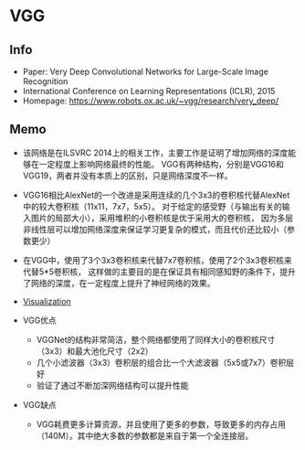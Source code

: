 # VGG

## Info

- Paper: Very Deep Convolutional Networks for Large-Scale Image Recognition
- International Conference on Learning Representations (ICLR), 2015
- Homepage: https://www.robots.ox.ac.uk/~vgg/research/very_deep/

## Memo

- 该网络是在ILSVRC 2014上的相关工作，主要工作是证明了增加网络的深度能够在一定程度上影响网络最终的性能。
VGG有两种结构，分别是VGG16和VGG19，两者并没有本质上的区别，只是网络深度不一样。

- VGG16相比AlexNet的一个改进是采用连续的几个3x3的卷积核代替AlexNet中的较大卷积核（11x11，7x7，5x5）。
对于给定的感受野（与输出有关的输入图片的局部大小），采用堆积的小卷积核是优于采用大的卷积核，
因为多层非线性层可以增加网络深度来保证学习更复杂的模式，而且代价还比较小（参数更少）

- 在VGG中，使用了3个3x3卷积核来代替7x7卷积核，使用了2个3x3卷积核来代替5*5卷积核，
这样做的主要目的是在保证具有相同感知野的条件下，提升了网络的深度，在一定程度上提升了神经网络的效果。

- [Visualization](https://dgschwend.github.io/netscope/#/preset/vgg-16)

- VGG优点

    - VGGNet的结构非常简洁，整个网络都使用了同样大小的卷积核尺寸（3x3）和最大池化尺寸（2x2）
    - 几个小滤波器（3x3）卷积层的组合比一个大滤波器（5x5或7x7）卷积层好
    - 验证了通过不断加深网络结构可以提升性能
    
- VGG缺点

    - VGG耗费更多计算资源，并且使用了更多的参数，导致更多的内存占用（140M）。其中绝大多数的参数都是来自于第一个全连接层。
    